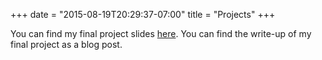 +++
date = "2015-08-19T20:29:37-07:00"
title = "Projects"
+++

You can find my final project slides [here](slides/2018-06-20-finalslides.html). You can find the write-up of my final project as a blog post.